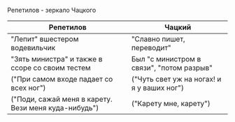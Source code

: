 Репетилов - зеркало Чацкого

| Репетилов                                            | Чацкий                                     |
| ---------------------------------------------------- | ------------------------------------------ |
| "Лепит" вшестером водевильчик                        | "Славно пишет, переводит"                  |
| "Зять министра" и также в ссоре со своим тестем      | Был "с министром в связи", "потом разрыв"  |
| ("При самом входе падает со всех ног")               | ("Чуть свет уж на ногах! и я у ваших ног") |
| ("Поди, сажай меня в карету. Вези меня куда-нибудь") | ("Карету мне, карету")                     |
